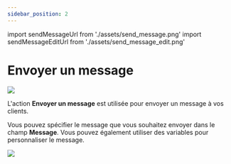 ```yaml
---
sidebar_position: 2
---
```


import sendMessageUrl from './assets/send_message.png'
import sendMessageEditUrl from './assets/send_message_edit.png'

# Envoyer un message

<img src={sendMessageUrl} width={180} />

L'action **Envoyer un message** est utilisée pour envoyer un message à vos clients.

Vous pouvez spécifier le message que vous souhaitez envoyer dans le champ **Message**. Vous pouvez également utiliser des variables pour personnaliser le message.

<img src={sendMessageEditUrl} width={400} />